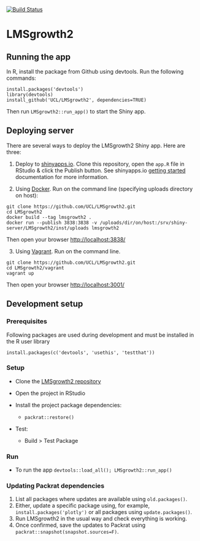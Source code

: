 [![Build Status](https://travis-ci.com/UCL/LMSgrowth2.svg?token=VzQyGkGCwi2xenWmKVcK&branch=master)](https://travis-ci.com/UCL/LMSgrowth2)

# LMSgrowth2

## Running the app

In R, install the package from Github using devtools. Run the following commands:

```
install.packages('devtools')
library(devtools)
install_github('UCL/LMSgrowth2', dependencies=TRUE)
```

Then run `LMSgrowth2::run_app()` to start the Shiny app.

## Deploying server

There are several ways to deploy the LMSgrowth2 Shiny app. Here are three:

1. Deploy to [shinyapps.io](https://www.shinyapps.io/). Clone this repository, open the `app.R` file in RStudio & click the Publish button. See shinyapps.io [getting started](https://shiny.rstudio.com/articles/shinyapps.html) documentation for more information.

2. Using [Docker](https://www.docker.com/). Run on the command line (specifying uploads directory on host):

```
git clone https://github.com/UCL/LMSgrowth2.git
cd LMSgrowth2
docker build --tag lmsgrowth2 .
docker run --publish 3838:3838 -v /uploads/dir/on/host:/srv/shiny-server/LMSgrowth2/inst/uploads lmsgrowth2
```

Then open your browser [http://localhost:3838/](http://localhost:3838/)

3. Using [Vagrant](https://www.vagrantup.com/). Run on the command line.

```
git clone https://github.com/UCL/LMSgrowth2.git
cd LMSgrowth2/vagrant
vagrant up
```

Then open your browser [http://localhost:3001/](http://localhost:3001/)

## Development setup

### Prerequisites

Following packages are used during development and must be installed in the R user library

```
install.packages(c('devtools', 'usethis', 'testthat'))
```

### Setup

- Clone the [LMSgrowth2 repository](https://github.com/UCL/LMSgrowth2)

- Open the project in RStudio

- Install the project package dependencies:
  - `packrat::restore()`

- Test:
  - Build > Test Package

### Run

- To run the app `devtools::load_all(); LMSgrowth2::run_app()`

### Updating Packrat dependencies

1. List all packages where updates are available using `old.packages()`. 
2. Either, update a specific package using, for example, `install.packages('plotly')` or all packages using `update.packages()`.
3. Run LMSgrowth2 in the usual way and check everything is working. 
4. Once confirmed, save the updates to Packrat using `packrat::snapshot(snapshot.sources=F)`.
